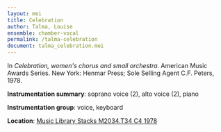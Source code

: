 ```yaml
---
layout: mei
title: Celebration
author: Talma, Louise
ensemble: chamber-vocal
permalink: /talma-celebration
document: talma_celebration.mei   
---
```


In *Celebration, women's chorus and small orchestra.* American Music Awards Series. New York: Henmar Press; Sole Selling Agent C.F. Peters, 1978.

**Instrumentation summary**: soprano voice (2), alto voice (2), piano 

**Instrumentation group**: voice, keyboard

**Location**: <a href="https://tufts-primo.hosted.exlibrisgroup.com/permalink/f/bnf7qa/01TUN_ALMA21107122710003851">Music Library Stacks M2034.T34 C4 1978</a>
